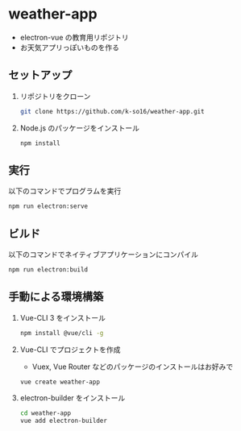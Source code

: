 # weather-app
- electron-vue の教育用リポジトリ
- お天気アプリっぽいものを作る

## セットアップ
1. リポジトリをクローン

    ```bash
    git clone https://github.com/k-so16/weather-app.git
    ```

1. Node.js のパッケージをインストール

    ```bash
    npm install
    ```


## 実行
以下のコマンドでプログラムを実行

  ```bash
  npm run electron:serve
  ```

## ビルド
以下のコマンドでネイティブアプリケーションにコンパイル

  ```bash
  npm run electron:build
  ```


## 手動による環境構築
1. Vue-CLI 3 をインストール

    ```bash
    npm install @vue/cli -g
    ```
1. Vue-CLI でプロジェクトを作成
    - Vuex, Vue Router などのパッケージのインストールはお好みで

    ```bash
    vue create weather-app
    ```

1. electron-builder をインストール

    ```bash
    cd weather-app
    vue add electron-builder
    ```
